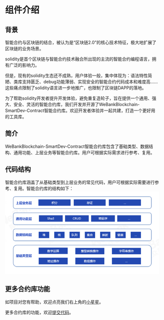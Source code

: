# 组件介绍
## 背景
智能合约与区块链的结合，被认为是“区块链2.0”的核心技术特征，极大地扩展了区块链的业务场景。

solidity是首个区块链与智能合约技术融合所出现的主流的智能合约编程语言，拥有广泛的影响力。

但是，现有的solidity生态还不成熟，用户体验一般，集中体现为：语法特性简陋、类库支持匮乏、debug功能薄弱、实现安全的智能合约代码成本和难度高…… 这些痛点限制了solidity语言进一步地推广，也限制了区块链DAPP的落地。

为了帮助solidity开发者提升开发体验，避免重复造轮子，旨在提供一个通用、强大、安全、灵活的智能合约库，我们开发并开源了WeBankBlockchain-SmartDev-Contract智能合约库。欢迎开发者体验并一起共建，打造一个更好用的工具库。

## 简介
WeBankBlockchain-SmartDev-Contract智能合约库包含了基础类型、数据结构、通用功能、上层业务等智能合约库。用户可根据实际需求进行参考、复用。

## 代码结构

智能合约库涵盖了从基础类型到上层业务的常见代码，用户可根据实际需要进行参考、复用。智能合约库的结构如下：
![](./picture/wescott.png)


## 更多合约库功能
如项目对您有帮助，欢迎点亮我们右上角的[小星星](https://github.com/WeBankBlockchain/SmartDev-Contract)。

更多合约库的功能，欢迎[提交代码](https://github.com/WeBankBlockchain/SmartDev-Contract/pulls)。
